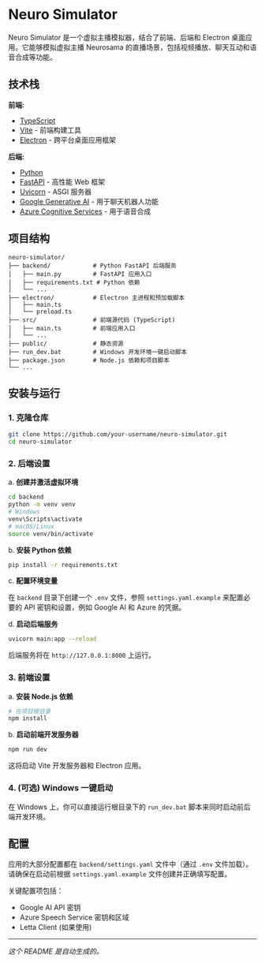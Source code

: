 # Neuro Simulator

Neuro Simulator 是一个虚拟主播模拟器，结合了前端、后端和 Electron 桌面应用。它能够模拟虚拟主播 Neurosama 的直播场景，包括视频播放、聊天互动和语音合成等功能。

## 技术栈

**前端:**

*   [TypeScript](https://www.typescriptlang.org/)
*   [Vite](https://vitejs.dev/) - 前端构建工具
*   [Electron](https://www.electronjs.org/) - 跨平台桌面应用框架

**后端:**

*   [Python](https://www.python.org/)
*   [FastAPI](https://fastapi.tiangolo.com/) - 高性能 Web 框架
*   [Uvicorn](https://www.uvicorn.org/) - ASGI 服务器
*   [Google Generative AI](https://ai.google/discover/generativeai/) - 用于聊天机器人功能
*   [Azure Cognitive Services](https://azure.microsoft.com/en-us/products/cognitive-services) - 用于语音合成

## 项目结构

```
neuro-simulator/
├── backend/            # Python FastAPI 后端服务
│   ├── main.py         # FastAPI 应用入口
│   ├── requirements.txt # Python 依赖
│   └── ...
├── electron/           # Electron 主进程和预加载脚本
│   ├── main.ts
│   └── preload.ts
├── src/                # 前端源代码 (TypeScript)
│   ├── main.ts         # 前端应用入口
│   └── ...
├── public/             # 静态资源
├── run_dev.bat         # Windows 开发环境一键启动脚本
├── package.json        # Node.js 依赖和项目脚本
└── ...
```

## 安装与运行

### 1. 克隆仓库

```bash
git clone https://github.com/your-username/neuro-simulator.git
cd neuro-simulator
```

### 2. 后端设置

a. **创建并激活虚拟环境**

```bash
cd backend
python -m venv venv
# Windows
venv\Scripts\activate
# macOS/Linux
source venv/bin/activate
```

b. **安装 Python 依赖**

```bash
pip install -r requirements.txt
```

c. **配置环境变量**

在 `backend` 目录下创建一个 `.env` 文件，参照 `settings.yaml.example` 来配置必要的 API 密钥和设置，例如 Google AI 和 Azure 的凭据。

d. **启动后端服务**

```bash
uvicorn main:app --reload
```

后端服务将在 `http://127.0.0.1:8000` 上运行。

### 3. 前端设置

a. **安装 Node.js 依赖**

```bash
# 在项目根目录
npm install
```

b. **启动前端开发服务器**

```bash
npm run dev
```

这将启动 Vite 开发服务器和 Electron 应用。

### 4. (可选) Windows 一键启动

在 Windows 上，你可以直接运行根目录下的 `run_dev.bat` 脚本来同时启动前后端开发环境。

## 配置

应用的大部分配置都在 `backend/settings.yaml` 文件中（通过 `.env` 文件加载）。请确保在启动前根据 `settings.yaml.example` 文件创建并正确填写配置。

关键配置项包括：

*   Google AI API 密钥
*   Azure Speech Service 密钥和区域
*   Letta Client (如果使用)

---
*这个 README 是自动生成的。* 